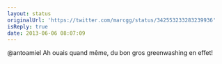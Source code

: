 ```yaml
---
layout: status
originalUrl: 'https://twitter.com/marcgg/status/342553233283239936'
isReply: true
date: 2013-06-06 08:07:09
---
```


@antoamiel Ah ouais quand même, du bon gros greenwashing en effet!
